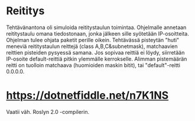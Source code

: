 # Reititys
Tehtävänantona oli simuloida reititystaulun toimintaa. Ohjelmalle annetaan reititystaulu omana tiedostonaan, jonka jälkeen sille syötetään IP-osoitteita. Ohjelman tulee ohjata paketit perille oikein. Tehtävässä pisteytän "huti" meneviä reititystaulun reittejä (class A,B,C&subnetmask), matchaavien reittien pisteiden pysyessä samana. Jos sopivaa reittiä ei löydy, siirretään IP-osoite default-reittiä pitkin ylemmälle kerrokselle. Alimman pistemäärän reitti on tuolloin matchaava (huomioiden maskin bitit), tai "default"-reitti 0.0.0.0.

# https://dotnetfiddle.net/n7K1NS
Vaatii väh. Roslyn 2.0 -compilerin.
